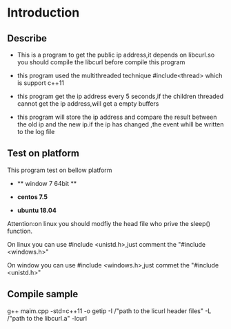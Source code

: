 Introduction
=======
## Describe
* This is a program to get the public ip address,it depends on libcurl.so you should compile the libcurl before compile this program

* this  program used the multithreaded technique #include&lt;thread&gt; which is support c++11

* this program get the ip address every 5 seconds,if the  children threaded cannot get the ip address,will get a empty buffers

* this program will store the ip address and compare the result between the old ip and the new ip.if the ip has changed ,the event whill be written to the log file


## Test on platform
This program test on bellow platform

* ** window 7 64bit **

* **centos 7.5**
* **ubuntu 18.04**

Attention:on linux you should modfiy the head file who prive the sleep() function.

On linux you can use #include &lt;unistd.h&gt;,just comment the "#include &lt;windows.h&gt;"

On window you can use #include <windows.h>,just commet the "#include &lt;unistd.h&gt;"

## Compile sample
g++ maim.cpp -std=c++11 -o getip -I /"path to the licurl header files" -L /"path to the libcurl.a" -lcurl
